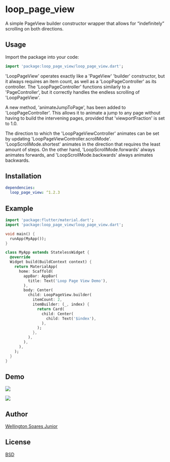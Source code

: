 # loop_page_view

A simple PageView builder constructor wrapper that allows for “indefinitely” scrolling on both directions.

## Usage

Import the package into your code:

```dart
import 'package:loop_page_view/loop_page_view.dart';
```

'LoopPageView' operates exactly like a 'PageView' 'builder' constructor, but it always requires an item count, as well as a 'LoopPageController' as its controller. The 'LoopPageController' functions similarly to a 'PageController', but it correctly handles the endless scrolling of 'LoopPageView'.

A new method, 'animateJumpToPage', has been added to 'LoopPageController'. This allows it to animate a jump to any page without having to build the intervening pages, provided that 'viewportFraction' is set to 1.0.

The direction to which the 'LoopPageViewController' animates can be set by updating 'LoopPageViewController.scrollMode'. 'LoopScrollMode.shortest' animates in the direction that requires the least amount of steps. On the other hand, 'LoopScrollMode.forwards' always animates forwards, and 'LoopScrollMode.backwards' always animates backwards.

## Installation

```yaml
dependencies:
  loop_page_view: ^1.2.3
```

## Example

```dart
import 'package:flutter/material.dart';
import 'package:loop_page_view/loop_page_view.dart';

void main() {
  runApp(MyApp());
}

class MyApp extends StatelessWidget {
  @override
  Widget build(BuildContext context) {
    return MaterialApp(
      home: Scaffold(
        appBar: AppBar(
          title: Text('Loop Page View Demo'),
        ),
        body: Center(
          child: LoopPageView.builder(
            itemCount: 2,
            itemBuilder: (_, index) {
              return Card(
                child: Center(
                  child: Text('$index'),
                ),
              );
            },
          ),
        ),
      ),
    );
  }
}
```

## Demo

![](https://media1.giphy.com/media/f8hh4SYeyc7fDcMN77/giphy.gif)

![](https://media4.giphy.com/media/zv3rjIbf49jI9LzgvX/giphy.gif)

## Author

[Wellington Soares Junior](https://github.com/wjuniorgit)

## License

[BSD](https://opensource.org/licenses/BSD-3-Clause)
